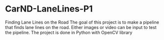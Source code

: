 # CarND-LaneLines-P1
Finding Lane Lines on the Road
The goal of this project is to make a pipeline that finds lane lines on the road. Either images or video can be input to test the pipeline. The project is done in Python with OpenCV library

